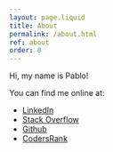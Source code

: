 ```yaml
---
layout: page.liquid
title: About
permalink: /about.html
ref: about
order: 0
---
```

Hi, my name is Pablo!

You can find me online at:

- [LinkedIn](https://www.linkedin.com/in/pgpbpadilla/)
- [Stack Overflow](https://stackoverflow.com/users/400544/pgpb-padilla)
- [Github](https://github.com/pgpbpadilla)
- [CodersRank](https://profile.codersrank.io/user/pgpbpadilla)
